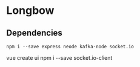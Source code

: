 # Longbow

## Dependencies

```
npm i --save express neode kafka-node socket.io
```

vue create ui
npm i --save socket.io-client